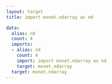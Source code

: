 ```yaml
---
layout: target
title: import mxnet.ndarray as nd

data:
  alias: nd
  count: 4
  imports:
  - alias: nd
    count: 4
    import: import mxnet.ndarray as nd
    target: mxnet.ndarray
  target: mxnet.ndarray
---
```

